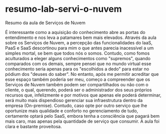 # resumo-lab-servi-o-nuvem
Resumo da aula de Serviços de Nuvem

É interessante como a aquisição do conhecimento abre as portas do entendimento e nos leva a patamares bem mais elevados. Através da aula sobre os Serviços de Nuvem, a percepção das funcionalidades do IaaS, PaaS e SaaS descortinou para mim o que antes parecia inacessível a um simples mortal, se bem que todos nós o somos. Contudo, como fomos aculturados a eleger alguns conhecimentos como "supremos", quando comparados com os demais, sempre pensei que no mundo virtual esse conhecimento seria apenas para os "escolhidos a dedo" para estar no pódium dos "deuses do saber". No entanto, após me permitir acreditar que esse espaço também poderia ser meu, começo a compreender que os Serviços de Nuvem também podem ser compartilhados ou não com o cliente, o qual, querendo, poderá ser o administrador dos seus próprios recursos que, infelizmente e por motivos que apenas ele poderá determinar, será muito mais dispendioso gerenciar sua infraestrutura dentro da empresa (On-premise). Contudo, caso opte por outro serviço que lhe oportunize mais qualidade e conforto no gerenciamento de tudo, certamente optará pelo SaaS, embora tenha a consciência que pagará bem mais caro, mas apenas pela quantidade de serviço que consumir. A aula foi clara e bastante proveitosa.

